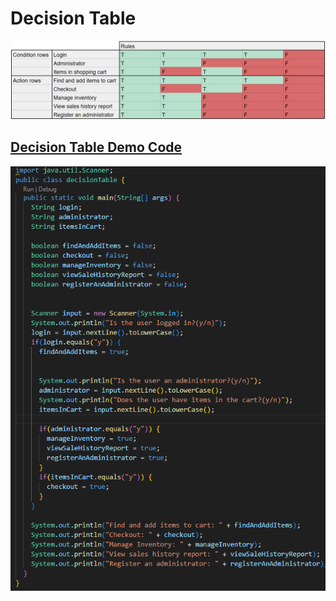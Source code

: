 # Decision Table
![Gantt Chart](decision-table.png)


## [Decision Table Demo Code](decision-table-code-demo.java)
![Gantt Chart](decision-table-code-demo.png)